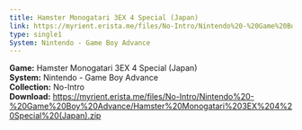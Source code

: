 ```yaml
---
title: Hamster Monogatari 3EX 4 Special (Japan)
link: https://myrient.erista.me/files/No-Intro/Nintendo%20-%20Game%20Boy%20Advance/Hamster%20Monogatari%203EX%204%20Special%20(Japan).zip
type: single1
System: Nintendo - Game Boy Advance
---
```

<b>Game:</b> Hamster Monogatari 3EX 4 Special (Japan)<br>
<b>System:</b> Nintendo - Game Boy Advance<br>
<b>Collection:</b> No-Intro<br>
<b>Download:</b> https://myrient.erista.me/files/No-Intro/Nintendo%20-%20Game%20Boy%20Advance/Hamster%20Monogatari%203EX%204%20Special%20(Japan).zip